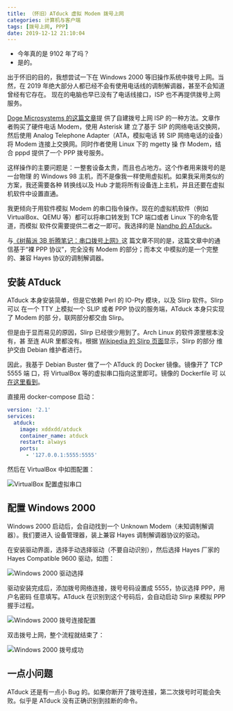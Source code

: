 ```yaml
---
title: （怀旧）ATduck 虚拟 Modem 拨号上网
categories: 计算机与客户端
tags: [拨号上网, PPP]
date: 2019-12-12 21:10:04
---
```


- 今年真的是 9102 年了吗？
- 是的。

出于怀旧的目的，我想尝试一下在 Windows 2000 等旧操作系统中拨号上网。当然，在
2019 年绝大部分人都已经不会有使用电话线的调制解调器，甚至不会知道曾经有它存在。
现在的电脑也早已没有了电话线接口，ISP 也不再提供拨号上网服务。

[Doge Microsystems 的这篇文章](https://dogemicrosystems.ca/wiki/Dial_up_server)提
供了自建拨号上网 ISP 的一种方法。文章作者购买了硬件电话 Modem，使用 Asterisk 建
立了基于 SIP 的网络电话交换网，然后使用 Analog Telephone Adapter（ATA，模拟电话
转 SIP 网络电话的设备）将 Modem 连接上交换网。同时作者使用 Linux 下的 mgetty 操
作 Modem，结合 pppd 提供了一个 PPP 拨号服务。

这样操作的主要问题是：一整套设备太贵，而且也占地方。这个作者用来拨号的是一台物理
的 Windows 98 主机，而不是像我一样使用虚拟机。如果我采用类似的方案，我还需要各种
转换线以及 Hub 才能将所有设备连上主机，并且还要在虚拟机软件中设置直通。

我更倾向于用软件模拟 Modem 的串口指令操作。现在的虚拟机软件（例如
VirtualBox、QEMU 等）都可以将串口转发到 TCP 端口或者 Linux 下的命名管道，而模拟
软件仅需要提供二者之一即可。我选择的是
[Nandhp 的 ATduck](https://github.com/nandhp/atduck)。

与[《树莓派 3B 折腾笔记：串口拨号上网》](/article/modify-computer/raspberry-pi-3b-ppp-dial-ethernet.lantian/)这
篇文章不同的是，这篇文章中的通信基于“裸 PPP 协议”，完全没有 Modem 的部分；而本文
中模拟的是一个完整的、兼容 Hayes 协议的调制解调器。

## 安装 ATduck

ATduck 本身安装简单，但是它依赖 Perl 的 IO-Pty 模块，以及 Slirp 软件。Slirp 可以
在一个 TTY 上模拟一个 SLIP 或者 PPP 协议的服务端，ATduck 本身只实现了 Modem 的部
分，联网部分都交由 Slirp。

但是由于显而易见的原因，Slirp 已经很少用到了。Arch Linux 的软件源里根本没有，甚
至连 AUR 里都没有。根据
[Wikipedia 的 Slirp 页面](https://en.wikipedia.org/wiki/Slirp)显示，Slirp 的部分
维护交由 Debian 维护者进行。

因此，我基于 Debian Buster 做了一个 ATduck 的 Docker 镜像。镜像开了 TCP 5555 端
口，将 VirtualBox 等的虚拟串口指向这里即可。镜像的 Dockerfile 可
以[在这里看到](https://github.com/xddxdd/dockerfiles/blob/master/dockerfiles/atduck/template.Dockerfile)。

直接用 docker-compose 启动：

```yaml
version: '2.1'
services:
  atduck:
    image: xddxdd/atduck
    container_name: atduck
    restart: always
    ports:
      - '127.0.0.1:5555:5555'
```

然后在 VirtualBox 中如图配置：

![VirtualBox 配置虚拟串口](/usr/uploads/2019/12/atduck-virtualbox-config.png)

## 配置 Windows 2000

Windows 2000 启动后，会自动找到一个 Unknown Modem（未知调制解调器）。我们要进入
设备管理器，装上兼容 Hayes 调制解调器协议的驱动。

在安装驱动界面，选择手动选择驱动（不要自动识别），然后选择 Hayes 厂家的 Hayes
Compatible 9600 驱动，如图：

![Windows 2000 驱动选择](/usr/uploads/2019/12/atduck-win2000-driver.png)

驱动安装完成后，添加拨号网络连接，拨号号码设置成 5555，协议选择 PPP，用户名密码
任意填写。ATduck 在识别到这个号码后，会自动启动 Slirp 来模拟 PPP 握手过程。

![Windows 2000 拨号连接配置](/usr/uploads/2019/12/atduck-dialup-config.png)

双击拨号上网，整个流程就结束了：

![Windows 2000 拨号成功](/usr/uploads/2019/12/atduck-win2000-success.png)

## 一点小问题

ATduck 还是有一点小 Bug 的。如果你断开了拨号连接，第二次拨号时可能会失败。似乎是
ATduck 没有正确识别到挂断的命令。
